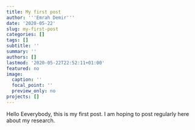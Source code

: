 ```yaml
---
title: My first post
author: '''Emrah Demir'''
date: '2020-05-22'
slug: my-first-post
categories: []
tags: []
subtitle: ''
summary: ''
authors: []
lastmod: '2020-05-22T22:52:11+01:00'
featured: no
image:
  caption: ''
  focal_point: ''
  preview_only: no
projects: []
---
```



Hello Eeverybody, this is my first post. I am hoping to post regularly here about my research. 
